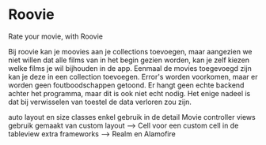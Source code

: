 # Roovie
Rate your movie, with Roovie

Bij roovie kan je moovies aan je collections toevoegen, 
maar aangezien we niet willen dat alle films van in het begin gezien worden, 
kan je zelf kiezen welke films je wil bijhouden in de app. 
Eenmaal de movies toegevoegd zijn kan je deze in een collection toevoegen.
Error's worden voorkomen, maar er worden geen foutboodschappen getoond.
Er hangt geen echte backend achter het programma, maar dit is ook niet echt nodig. 
Het enige nadeel is dat bij verwisselen van toestel de data verloren zou zijn.

auto layout en size classes enkel gebruik in de detail Movie controller views
gebruik gemaakt van custom layout --> Cell voor een custom cell in de tableview
extra frameworks --> Realm en Alamofire

